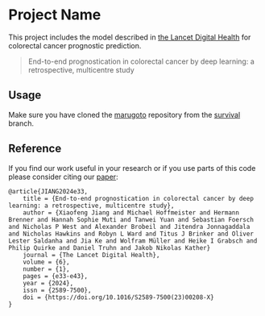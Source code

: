 # Project Name

This project includes the model described in [the Lancet Digital Health](https://www.thelancet.com/journals/landig/article/PIIS2589-7500(23)00208-X/fulltext) for colorectal cancer prognostic prediction.
>End-to-end prognostication in colorectal cancer by deep learning: a retrospective, multicentre study 
## Usage

Make sure you have cloned the [marugoto](https://github.com/KatherLab/marugoto) repository from the [survival](https://github.com/KatherLab/marugoto/tree/survival) branch.

## Reference

If you find our work useful in your research or if you use parts of this code please consider citing our [paper](https://www.thelancet.com/journals/landig/article/PIIS2589-7500(23)00208-X/fulltext):
```
@article{JIANG2024e33,
    title = {End-to-end prognostication in colorectal cancer by deep learning: a retrospective, multicentre study},
    author = {Xiaofeng Jiang and Michael Hoffmeister and Hermann Brenner and Hannah Sophie Muti and Tanwei Yuan and Sebastian Foersch and Nicholas P West and Alexander Brobeil and Jitendra Jonnagaddala and Nicholas Hawkins and Robyn L Ward and Titus J Brinker and Oliver Lester Saldanha and Jia Ke and Wolfram Müller and Heike I Grabsch and Philip Quirke and Daniel Truhn and Jakob Nikolas Kather}
    journal = {The Lancet Digital Health},
    volume = {6},
    number = {1},
    pages = {e33-e43},
    year = {2024},
    issn = {2589-7500},
    doi = {https://doi.org/10.1016/S2589-7500(23)00208-X}
}
```
